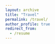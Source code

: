 ```yaml
---
layout: archive
title: "Travel"
permalink: /travel/
author_profile: true
redirect_from:
  - /resume
---
```


